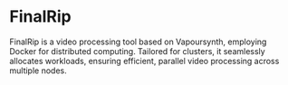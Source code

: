 # FinalRip
FinalRip is a video processing tool based on Vapoursynth, employing Docker for distributed computing. Tailored for clusters, it seamlessly allocates workloads, ensuring efficient, parallel video processing across multiple nodes.
